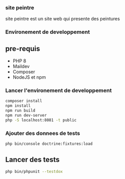 ### site peintre

site peintre est un site web qui presente des peintures

### Environement de developpement
## pre-requis

- PHP 8
- Maildev 
- Composer
- NodeJS et npm
  
### Lancer l'environement de developpement

``` bash
composer install
npm install
npm run build
npm run dev-server
php -S localhost:8081 -t public 
```
### Ajouter des donnees de tests

``` bash
php bin/console doctrine:fixtures:load
```


## Lancer des tests

``` bash
php bin/phpunit --testdox  
```